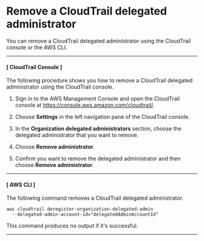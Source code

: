 # Remove a CloudTrail delegated administrator<a name="cloudtrail-remove-delegated-administrator"></a>

You can remove a CloudTrail delegated administrator using the CloudTrail console or the AWS CLI\.

------
#### [ CloudTrail Console ]

The following procedure shows you how to remove a CloudTrail delegated administrator using the CloudTrail console\.

1. Sign in to the AWS Management Console and open the CloudTrail console at [https://console\.aws\.amazon\.com/cloudtrail/](https://console.aws.amazon.com/cloudtrail/)\.

1. Choose **Settings** in the left navigation pane of the CloudTrail console\.

1. In the **Organization delegated administrators** section, choose the delegated administrator that you want to remove\.

1.  Choose **Remove administrator**\. 

1. Confirm you want to remove the delegated administrator and then choose **Remove administrator**\.

------
#### [ AWS CLI ]

The following command removes a CloudTrail delegated administrator\.

```
aws cloudtrail deregister-organization-delegated-admin
  --delegated-admin-account-id="delegatedAdminAccountId"
```

This command produces no output if it's successful\.

------